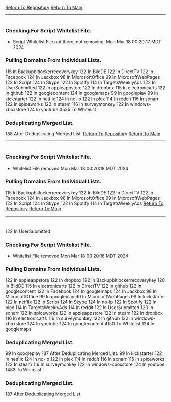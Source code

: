 [Return To Repository](https://github.com/DigitalWarrior/piholeparser/)
[Return To Main](https://github.com/DigitalWarrior/piholeparser/blob/master/RecentRunLogs/Mainlog.md)
____________________________________
# 
### Checking For Script Whitelist File.
* Script Whitelist File not there, not removing. Mon Mar 18 00:20:17 MDT 2024
### Pulling Domains From Individual Lists.
115 In Backupbitlockerrecoverykey
122 In BildDE
122 In DirectTV
122 In Facebook
124 In Jackbox
98 In MicrosoftOffice
99 In MicrosoftWebPages
122 In Script
124 In Skype
122 In Spotify
114 In TargetsWeeklyAds
122 In UserSubmitted
122 In appleappstore
122 In dropbox
115 In electronicarts
122 In github
122 In googlecontent
124 In googlemaps
99 In googleplay
99 In kickstarter
122 In netflix
124 In no-ip
122 In plex
114 In reddit
116 In sonarr
122 In spiceworks
122 In steam
116 In surveymonkey
122 In windows-xboxstore
124 In youtube
3535 To Whitelist
### Deduplicating Merged List.
188 After Deduplicating Merged List.
[Return To Repository](https://github.com/DigitalWarrior/piholeparser/)
[Return To Main](https://github.com/DigitalWarrior/piholeparser/blob/master/RecentRunLogs/Mainlog.md)
____________________________________
# 
### Checking For Script Whitelist File.
* Whitelist File removed Mon Mar 18 00:20:18 MDT 2024
### Pulling Domains From Individual Lists.
115 In Backupbitlockerrecoverykey
122 In BildDE
122 In DirectTV
122 In Facebook
124 In Jackbox
98 In MicrosoftOffice
99 In MicrosoftWebPages
122 In Script
124 In Skype
122 In Spotify
114 In TargetsWeeklyAds
[Return To Repository](https://github.com/DigitalWarrior/piholeparser/)
[Return To Main](https://github.com/DigitalWarrior/piholeparser/blob/master/RecentRunLogs/Mainlog.md)
____________________________________
# 
122 In UserSubmitted
### Checking For Script Whitelist File.
* Whitelist File removed Mon Mar 18 00:20:18 MDT 2024
### Pulling Domains From Individual Lists.
122 In appleappstore
122 In dropbox
122 In Backupbitlockerrecoverykey
120 In BildDE
115 In electronicarts
122 In DirectTV
122 In github
122 In googlecontent
122 In Facebook
124 In googlemaps
124 In Jackbox
98 In MicrosoftOffice
99 In googleplay
99 In MicrosoftWebPages
99 In kickstarter
122 In netflix
122 In Script
124 In Skype
124 In no-ip
122 In Spotify
122 In plex
114 In TargetsWeeklyAds
114 In reddit
122 In UserSubmitted
120 In sonarr
122 In spiceworks
122 In appleappstore
122 In steam
122 In dropbox
116 In electronicarts
116 In surveymonkey
122 In github
122 In windows-xboxstore
124 In youtube
124 In googlecontent
4150 To Whitelist
124 In googlemaps
### Deduplicating Merged List.
99 In googleplay
187 After Deduplicating Merged List.
99 In kickstarter
122 In netflix
124 In no-ip
122 In plex
114 In reddit
116 In sonarr
115 In spiceworks
122 In steam
116 In surveymonkey
122 In windows-xboxstore
124 In youtube
1483 To Whitelist
### Deduplicating Merged List.
187 After Deduplicating Merged List.
